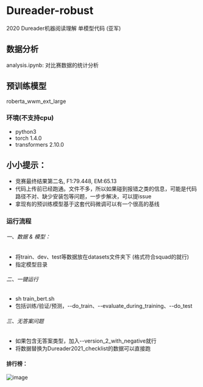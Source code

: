 # Dureader-robust
2020 Dureader机器阅读理解 单模型代码 (亚军)

## 数据分析
analysis.ipynb: 对比赛数据的统计分析


## 预训练模型
roberta_wwm_ext_large


### 环境(不支持cpu)
* python3  
* torch 1.4.0
* transformers 2.10.0

## 小小提示：
* 竞赛最终结果第二名, F1:79.448, EM:65.13
* 代码上传前已经跑通。文件不多，所以如果碰到报错之类的信息，可能是代码路径不对、缺少安装包等问题，一步步解决，可以提issue
* 拿现有的预训练模型基于这套代码微调可以有一个很高的基线

### 运行流程  
###### 一、数据 & 模型：
* 将train、dev、test等数据放在datasets文件夹下 (格式符合squad的就行)
* 指定模型目录
###### 二、一键运行
* sh train_bert.sh
* 包括训练/验证/预测，--do_train、--evaluate_during_training、--do_test
###### 三、无答案问题
* 如果包含无答案类型，加入--version_2_with_negative就行
* 将数据替换为Dureader2021_checklist的数据可以直接跑

#### 排行榜：
![image](https://github.com/basketballandlearn/MRC_Competition_Repositories/blob/master/Dureader_robust_2020/1.png)
